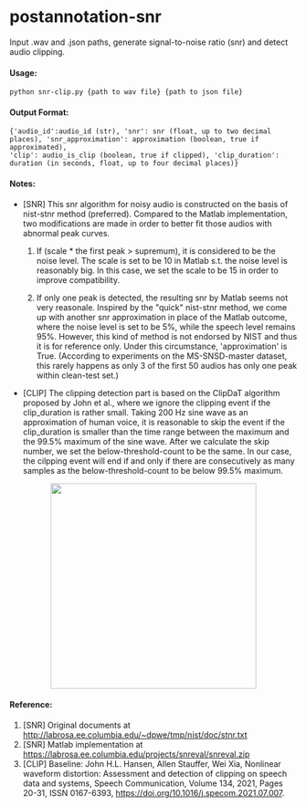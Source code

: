 # postannotation-snr
Input .wav and .json paths, generate signal-to-noise ratio (snr) and detect audio clipping.


#### Usage:
```
python snr-clip.py {path to wav file} {path to json file}
```


#### Output Format:
```
{'audio_id':audio_id (str), 'snr': snr (float, up to two decimal places), 'snr_approximation': approximation (boolean, true if approximated),
'clip': audio_is_clip (boolean, true if clipped), 'clip_duration': duration (in seconds, float, up to four decimal places)}
```


#### Notes:
+ [SNR] This snr algorithm for noisy audio is constructed on the basis of nist-stnr method (preferred). Compared to the Matlab implementation, two modifications are made in order to better fit those audios with abnormal peak curves.

  1. If (scale * the first peak > supremum), it is considered to be the noise level. The scale is set to be 10 in Matlab s.t. the noise level is reasonably big. In this case, we set the scale to be 15 in order to improve compatibility. 
 
  2. If only one peak is detected, the resulting snr by Matlab seems not very reasonale. Inspired by the "quick" nist-stnr method, we come up with another snr approximation in place of the Matlab outcome, where the noise level is set to be 5%, while the speech level remains 95%. However, this kind of method is not endorsed by NIST and thus it is for reference only. Under this circumstance, 'approximation' is True. (According to experiments on the MS-SNSD-master dataset, this rarely happens as only 3 of the first 50 audios has only one peak within clean-test set.)
+ [CLIP] The clipping detection part is based on the ClipDaT algorithm proposed by John et al., where we ignore the clipping event if the clip_duration is rather small. Taking 200 Hz sine wave as an approximation of human voice, it is reasonable to skip the event if the clip_duration is smaller than the time range between the maximum and the 99.5% maximum of the sine wave. After we calculate the skip number, we set the below-threshold-count to be the same. In our case, the cilpping event will end if and only if there are consecutively as many samples as the below-threshold-count to be below 99.5% maximum.
<div align=center> <img src="https://ars.els-cdn.com/content/image/1-s2.0-S0167639321000832-gr9.jpg" width="360px" height="360px"> <div align=left>

#### Reference:
1. [SNR] Original documents at http://labrosa.ee.columbia.edu/~dpwe/tmp/nist/doc/stnr.txt
2. [SNR] Matlab implementation at https://labrosa.ee.columbia.edu/projects/snreval/snreval.zip
3. [CLIP] Baseline: John H.L. Hansen, Allen Stauffer, Wei Xia, Nonlinear waveform distortion: Assessment and detection of clipping on speech data and systems, Speech Communication, Volume 134, 2021, Pages 20-31, ISSN 0167-6393, https://doi.org/10.1016/j.specom.2021.07.007.

